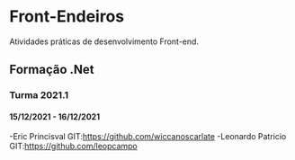 # Front-Endeiros
Atividades práticas de desenvolvimento Front-end.
## Formação .Net
### Turma 2021.1
#### 15/12/2021 - 16/12/2021
-Eric Princisval GIT:https://github.com/wiccanoscarlate
-Leonardo Patricio GIT:https://github.com/leopcampo

